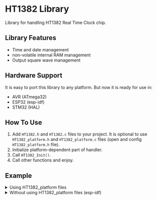 # HT1382 Library
Library for handling HT1382 Real Time Clock chip.

## Library Features
- Time and date management
- non-volatile internal RAM management
- Output square wave management

## Hardware Support
It is easy to port this library to any platform. But now it is ready for use in:
- AVR (ATmega32)
- ESP32 (esp-idf)
- STM32 (HAL)

## How To Use
1. Add `HT1382.h` and `HT1382.c` files to your project.  It is optional to use `HT1382_platform.h` and `HT1382_platform.c` files (open and config `HT1382_platform.h` file).
2. Initialize platform-dependent part of handler.
4. Call `HT1382_Init()`.
5. Call other functions and enjoy.

## Example
<details>
<summary>Using HT1382_platform files</summary>

```c
#include <stdio.h>
#include "HT1382.h"
#include "HT1382_platform.h"

int main(void)
{
  HT1382_Handler_t Handler;
  HT1382_DateTime_t DateTime =
  {
    .Second   = 0,
    .Minute   = 0,
    .Hour     = 14,
    .WeekDay  = 4,
    .Day      = 9,
    .Month    = 7,
    .Year     = 24
  };

  HT1382_Platform_Init(&Handler);
  HT1382_Init(&Handler);
  HT1382_SetDateTime(&Handler, &DateTime);
  HT1382_SetOutWave(&Handler, HT1382_OUTWAVE_1HZ);

  while (1)
  {
    HT1382_GetDateTime(&Handler, &DateTime);
    printf("Date: 20%02u/%02u/%02u\r\n", DateTime.Year, DateTime.Month, DateTime.Day);
    printf("Time: %02u:%02u:%02u\r\n", DateTime.Hour, DateTime.Minute, DateTime.Second);
    printf("WeekDay: %u\r\n", DateTime.WeekDay);
  }

  HT1382_DeInit(&Handler);
  return 0;
}
```
</details>


<details>
<summary>Without using HT1382_platform files (esp-idf)</summary>

```c
#include <stdio.h>
#include <stdint.h>
#include "sdkconfig.h"
#include "esp_system.h"
#include "esp_err.h"
#include "driver/i2c.h"
#include "driver/gpio.h"
#include "freertos/FreeRTOS.h"
#include "HT1382.h"

#define HT1382_I2C_NUM   I2C_NUM_1
#define HT1382_I2C_RATE  100000
#define HT1382_SCL_GPIO  GPIO_NUM_13
#define HT1382_SDA_GPIO  GPIO_NUM_14

int8_t
HT1382_Platform_Init(void)
{
  i2c_config_t conf = {0};
  conf.mode = I2C_MODE_MASTER;
  conf.sda_io_num = HT1382_SDA_GPIO;
  conf.sda_pullup_en = GPIO_PULLUP_DISABLE;
  conf.scl_io_num = HT1382_SCL_GPIO;
  conf.scl_pullup_en = GPIO_PULLUP_DISABLE;
  conf.master.clk_speed = HT1382_I2C_RATE;
  if (i2c_param_config(HT1382_I2C_NUM, &conf) != ESP_OK)
    return -1;
  if (i2c_driver_install(HT1382_I2C_NUM, conf.mode, 0, 0, 0) != ESP_OK)
    return -1;
  return 0;
}

int8_t
HT1382_Platform_DeInit(void)
{
  i2c_driver_delete(HT1382_I2C_NUM);
  gpio_reset_pin(HT1382_SDA_GPIO);
  gpio_reset_pin(HT1382_SCL_GPIO);
  return 0;
}

int8_t
HT1382_Platform_Send(uint8_t Address, uint8_t *Data, uint8_t DataLen)
{
  i2c_cmd_handle_t HT1382_i2c_cmd_handle = 0;
  Address <<= 1;
  Address &= 0xFE;

  HT1382_i2c_cmd_handle = i2c_cmd_link_create();
  i2c_master_start(HT1382_i2c_cmd_handle);
  i2c_master_write(HT1382_i2c_cmd_handle, &Address, 1, 1);
  i2c_master_write(HT1382_i2c_cmd_handle, Data, DataLen, 1);
  i2c_master_stop(HT1382_i2c_cmd_handle);
  if (i2c_master_cmd_begin(HT1382_I2C_NUM, HT1382_i2c_cmd_handle, 1000 / portTICK_RATE_MS) != ESP_OK)
  {
    i2c_cmd_link_delete(HT1382_i2c_cmd_handle);
    return -1;
  }
  i2c_cmd_link_delete(HT1382_i2c_cmd_handle);
  return 0;
}

int8_t
HT1382_Platform_Receive(uint8_t Address, uint8_t *Data, uint8_t DataLen)
{
  i2c_cmd_handle_t HT1382_i2c_cmd_handle = 0;
  Address <<= 1;
  Address |= 0x01;

  HT1382_i2c_cmd_handle = i2c_cmd_link_create();
  i2c_master_start(HT1382_i2c_cmd_handle);
  i2c_master_write(HT1382_i2c_cmd_handle, &Address, 1, 1);
  i2c_master_read(HT1382_i2c_cmd_handle, Data, DataLen, I2C_MASTER_LAST_NACK);
  i2c_master_stop(HT1382_i2c_cmd_handle);
  if (i2c_master_cmd_begin(HT1382_I2C_NUM, HT1382_i2c_cmd_handle, 1000 / portTICK_RATE_MS) != ESP_OK)
  {
    i2c_cmd_link_delete(HT1382_i2c_cmd_handle);
    return -1;
  }
  i2c_cmd_link_delete(HT1382_i2c_cmd_handle);
  return 0;
}

int main(void)
{
  HT1382_Handler_t Handler;
  HT1382_DateTime_t DateTime =
  {
    .Second   = 0,
    .Minute   = 0,
    .Hour     = 14,
    .WeekDay  = 4,
    .Day      = 9,
    .Month    = 7,
    .Year     = 24
  };

  HT1382_PLATFORM_LINK_INIT(&Handler, HT1382_Platform_Init);
  HT1382_PLATFORM_LINK_DEINIT(&Handler, HT1382_Platform_DeInit);
  HT1382_PLATFORM_LINK_SEND(&Handler, HT1382_Platform_Send);
  HT1382_PLATFORM_LINK_RECEIVE(&Handler, HT1382_Platform_Receive);

  HT1382_Init(&Handler);
  HT1382_SetDateTime(&Handler, &DateTime);
  HT1382_SetOutWave(&Handler, HT1382_OUTWAVE_1HZ);

  while (1)
  {
    HT1382_GetDateTime(&Handler, &DateTime);
    printf("Date: 20%02u/%02u/%02u\r\n", DateTime.Year, DateTime.Month, DateTime.Day);
    printf("Time: %02u:%02u:%02u\r\n", DateTime.Hour, DateTime.Minute, DateTime.Second);
    printf("WeekDay: %u\r\n", DateTime.WeekDay);
  }

  HT1382_DeInit(&Handler);
  return 0;
}
```
</details>